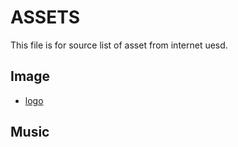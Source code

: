 # ASSETS

This file is for source list of asset from internet uesd.

## Image

* [logo](https://www.pixilart.com/art/frogger-cce83b56af93229) 

## Music

